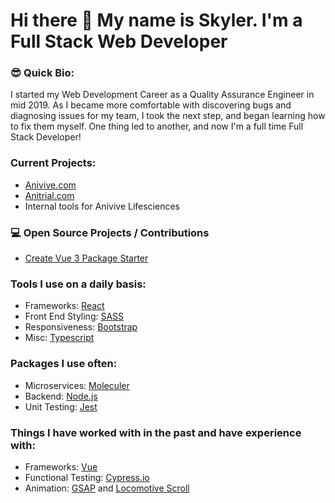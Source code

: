 # Hi there 👋 My name is Skyler. I'm a Full Stack Web Developer


### 😎 Quick Bio:
I started my Web Development Career as a Quality Assurance Engineer in mid 2019.
As I became more comfortable with discovering bugs and diagnosing issues for my team, I took the next step, and began learning how to fix them myself.
One thing led to another, and now I'm a full time Full Stack Developer!

### Current Projects:
- [Anivive.com](https://www.anivive.com)
- [Anitrial.com](https://www.anitrial.com)
- Internal tools for Anivive Lifesciences

### :computer: Open Source Projects / Contributions
- [Create Vue 3 Package Starter](https://github.com/Anivive/create-vue3-package)

### Tools I use on a daily basis:
- Frameworks: [React](https://react.dev/)
- Front End Styling: [SASS](https://sass-lang.com/)
- Responsiveness: [Bootstrap](https://getbootstrap.com/)
- Misc: [Typescript](https://www.typescriptlang.org/)

### Packages I use often:
- Microservices: [Moleculer](https://moleculer.services/)
- Backend: [Node.js](https://nodejs.org/en)
- Unit Testing: [Jest](https://jestjs.io/)

### Things I have worked with in the past and have experience with:
- Frameworks: [Vue](https://locomotivemtl.github.io/locomotive-scroll/)
- Functional Testing: [Cypress.io](https://www.cypress.io/)
- Animation: [GSAP](https://greensock.com/gsap/) and [Locomotive Scroll](https://locomotivemtl.github.io/locomotive-scroll/)
